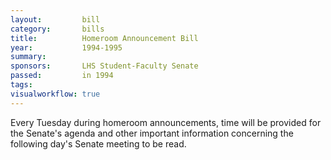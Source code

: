 ```yaml
---  
layout:         bill
category:       bills
title:          Homeroom Announcement Bill
year:           1994-1995
summary:        
sponsors:       LHS Student-Faculty Senate
passed:         in 1994
tags:           
visualworkflow: true
---
```


Every Tuesday during homeroom announcements, time will be provided for the Senate's agenda and other important information concerning the following day's Senate meeting to be read.